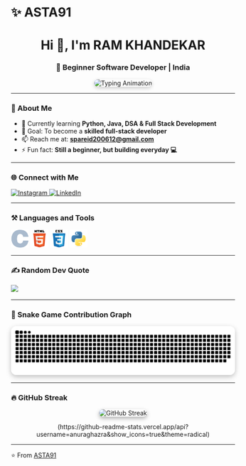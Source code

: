 # ✨ ASTA91  

<h1 align="center">Hi 👋, I'm RAM KHANDEKAR</h1>
<h3 align="center">🚀 Beginner Software Developer | India</h3>

<p align="center">
  <img src="https://github.com/user-attachments/assets/1f42f5ab-19f5-4b5f-a17f-363b214af594" 
       alt="Typing Animation" 
       width="280" 
       style="border-radius:15px; box-shadow:0 3px 8px rgba(0,0,0,0.2);" />
</p>

---

### 💫 About Me
- 🌱 Currently learning **Python, Java, DSA & Full Stack Development**  
- 🎯 Goal: To become a **skilled full-stack developer**  
- 📫 Reach me at: **spareid200612@gmail.com**  
- ⚡ Fun fact: **Still a beginner, but building everyday 💻**  

---

### 🌐 Connect with Me
<p align="left">
<a href="https://instagram.com/ram_k_72" target="_blank">
  <img src="https://img.shields.io/badge/Instagram-%23E4405F.svg?logo=Instagram&logoColor=white" alt="Instagram"/>
</a>
<a href="http://www.linkedin.com/in/ram-khandekar" target="_blank">
  <img src="https://img.shields.io/badge/LinkedIn-%230077B5.svg?logo=linkedin&logoColor=white" alt="LinkedIn"/>
</a>
</p>

---

### ⚒️ Languages and Tools
<p>
  <img src="https://raw.githubusercontent.com/devicons/devicon/master/icons/c/c-original.svg" alt="C" width="40" height="40"/> 
  <img src="https://raw.githubusercontent.com/devicons/devicon/master/icons/html5/html5-original-wordmark.svg" alt="HTML5" width="40" height="40"/> 
  <img src="https://raw.githubusercontent.com/devicons/devicon/master/icons/css3/css3-original-wordmark.svg" alt="CSS3" width="40" height="40"/> 
  <img src="https://raw.githubusercontent.com/devicons/devicon/master/icons/python/python-original.svg" alt="Python" width="40" height="40"/> 
</p>

---

### ✍️ Random Dev Quote
![](https://quotes-github-readme.vercel.app/api?type=horizontal&theme=radical)

---

### 🐍 Snake Game Contribution Graph
<div align="center">
  <img src="https://github.com/Platane/snk/raw/output/github-contribution-grid-snake.svg" 
       alt="Snake animation" 
       style="max-width: 100%; border-radius:12px; box-shadow:0 4px 12px rgba(0,0,0,0.25);" />
</div>

---

### 🔥 GitHub Streak
<p align="center">
  <img src="https://github-readme-streak-stats.herokuapp.com/?user=ASTA91-GIT&theme=earth&border_radius=15" 
       alt="GitHub Streak" 
       style="border-radius:15px; box-shadow:0 4px 10px rgba(0,0,0,0.3);" />
<p align ="center">
  (https://github-readme-stats.vercel.app/api?username=anuraghazra&show_icons=true&theme=radical)
</p>

---

⭐ From [ASTA91](https://github.com/ASTA91-GIT)  


